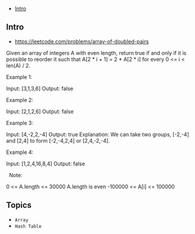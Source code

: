 - [Intro](#intro)

## Intro

- https://leetcode.com/problems/array-of-doubled-pairs

Given an array of integers A with even length, return true if and only if it is possible to reorder it such that A[2 * i + 1] = 2 * A[2 * i] for every 0 <= i < len(A) / 2.
 









Example 1:

Input: [3,1,3,6]
Output: false


Example 2:

Input: [2,1,2,6]
Output: false


Example 3:

Input: [4,-2,2,-4]
Output: true
Explanation: We can take two groups, [-2,-4] and [2,4] to form [-2,-4,2,4] or [2,4,-2,-4].


Example 4:

Input: [1,2,4,16,8,4]
Output: false

 
Note:

0 <= A.length <= 30000
A.length is even
-100000 <= A[i] <= 100000







## Topics

- `Array`
- `Hash Table`


